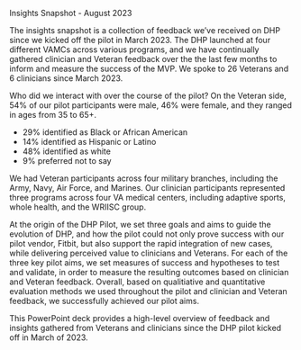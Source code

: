 Insights Snapshot - August 2023

The insights snapshot is a collection of feedback we’ve received on DHP since we kicked off the pilot in March 2023. The DHP launched at four different VAMCs across various programs, and we have continually gathered clinician and Veteran feedback over the the last few months to inform and measure the success of the MVP. We spoke to 26 Veterans and 6 clinicians since March 2023. 

Who did we interact with over the course of the pilot?
On the Veteran side, 54% of our pilot participants were male, 46% were female, and they ranged in ages from 35 to 65+.
- 29% identified as Black or African American
- 14% identified as Hispanic or Latino
- 48% identified as white
- 9% preferred not to say

We had Veteran participants across four military branches, including the Army, Navy, Air Force, and Marines. Our clinician participants represented three programs across four VA medical centers, including adaptive sports, whole health, and the WRIISC group.

At the origin of the DHP Pilot, we set three goals and aims to guide the evolution of DHP, and how the pilot could not only prove success with our pilot vendor, Fitbit, but also support the rapid integration of new cases, while delivering perceived value to clinicians and Veterans. For each of the three key pilot aims, we set measures of success and hypotheses to test and validate, in order to measure the resulting outcomes based on clinician and Veteran feedback. Overall, based on qualitiative and quantitative evaluation methods we used throughout the pilot and clinician and Veteran feedback, we successfully achieved our pilot aims.

This PowerPoint deck provides a high-level overview of feedback and insights gathered from Veterans and clinicians since the DHP pilot kicked off in March of 2023.